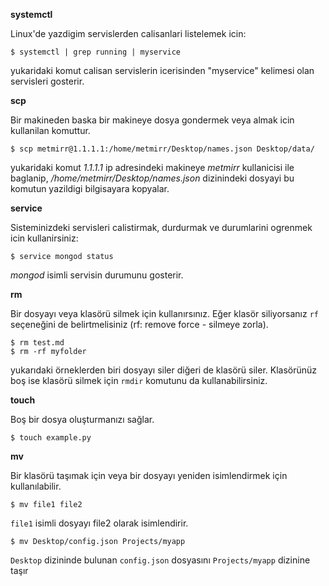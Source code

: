 **systemctl**

Linux'de yazdigim servislerden calisanlari listelemek icin:

    $ systemctl | grep running | myservice
  
yukaridaki komut calisan servislerin icerisinden "myservice" kelimesi olan servisleri gosterir.

**scp**

Bir makineden baska bir makineye dosya gondermek veya almak icin kullanilan komuttur.

    $ scp metmirr@1.1.1.1:/home/metmirr/Desktop/names.json Desktop/data/

yukaridaki komut *1.1.1.1* ip adresindeki makineye *metmirr* kullanicisi ile baglanip, */home/metmirr/Desktop/names.json* dizinindeki dosyayi bu komutun yazildigi bilgisayara kopyalar.

**service**

Sisteminizdeki servisleri calistirmak, durdurmak ve durumlarini ogrenmek icin kullanirsiniz:

    $ service mongod status

*mongod* isimli servisin durumunu gosterir.

**rm**

Bir dosyayı veya klasörü silmek için kullanırsınız. Eğer klasör siliyorsanız `rf` seçeneğini de belirtmelisiniz (rf: remove force - silmeye zorla).

    $ rm test.md
    $ rm -rf myfolder

yukarıdaki örneklerden biri dosyayı siler diğeri de klasörü siler. Klasörünüz boş ise klasörü silmek için `rmdir` komutunu da kullanabilirsiniz.

**touch**

Boş bir dosya oluşturmanızı sağlar.

    $ touch example.py
    
**mv**

Bir klasörü taşımak için veya bir dosyayı yeniden isimlendirmek için kullanılabilir.

    $ mv file1 file2

`file1` isimli dosyayı file2 olarak isimlendirir.

    $ mv Desktop/config.json Projects/myapp
    
 `Desktop` dizininde bulunan `config.json` dosyasını `Projects/myapp` dizinine taşır
 
 

